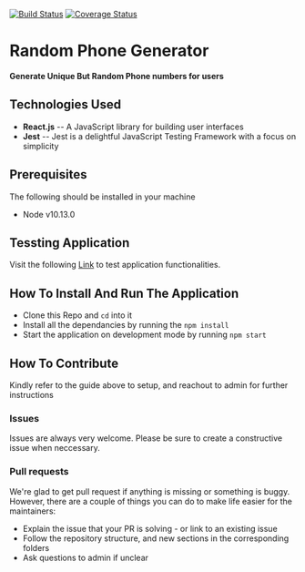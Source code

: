 [![Build Status](https://travis-ci.org/Hector101/random-phone-generator.svg?branch=master)](https://travis-ci.org/Hector101/random-phone-generator) [![Coverage Status](https://coveralls.io/repos/github/Hector101/random-phone-generator/badge.svg?branch=master)](https://coveralls.io/github/Hector101/random-phone-generator?branch=master)


# Random Phone Generator

**Generate Unique But Random Phone numbers for users**

## Technologies Used
- **React.js** -- A JavaScript library for building user interfaces
- **Jest** -- Jest is a delightful JavaScript Testing Framework with a focus on simplicity

## Prerequisites
The following should be installed in your machine
- Node v10.13.0

## Tessting Application
Visit the following [Link](https://laughing-sinoussi-4c58ca.netlify.com/) to test application functionalities.

## How To Install And Run The Application
* Clone this Repo and `cd` into it
* Install all the dependancies by running the `npm install`
* Start the application on development mode by running `npm start`


## How To Contribute
Kindly refer to the guide above to setup, and reachout to admin for further instructions

### Issues
Issues are always very welcome. Please be sure to create a constructive issue when neccessary.

### Pull requests
We're glad to get pull request if anything is missing or something is buggy. However, there are a couple of things you can do to make life easier for the maintainers:

- Explain the issue that your PR is solving - or link to an existing issue
- Follow the repository structure, and new sections in the corresponding folders
- Ask questions to admin if unclear
